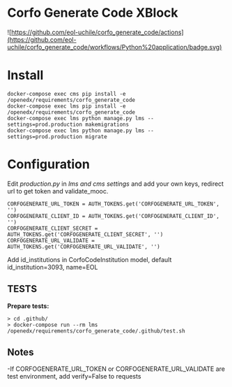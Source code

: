 # Corfo Generate Code XBlock

![https://github.com/eol-uchile/corfo_generate_code/actions](https://github.com/eol-uchile/corfo_generate_code/workflows/Python%20application/badge.svg)

# Install

    docker-compose exec cms pip install -e /openedx/requirements/corfo_generate_code
    docker-compose exec lms pip install -e /openedx/requirements/corfo_generate_code
    docker-compose exec lms python manage.py lms --settings=prod.production makemigrations
    docker-compose exec lms python manage.py lms --settings=prod.production migrate

# Configuration

Edit *production.py* in *lms and cms settings* and add your own keys, redirect url to get token and validate_mooc.
    
    CORFOGENERATE_URL_TOKEN = AUTH_TOKENS.get('CORFOGENERATE_URL_TOKEN', '')
    CORFOGENERATE_CLIENT_ID = AUTH_TOKENS.get('CORFOGENERATE_CLIENT_ID', '')
    CORFOGENERATE_CLIENT_SECRET = AUTH_TOKENS.get('CORFOGENERATE_CLIENT_SECRET', '')
    CORFOGENERATE_URL_VALIDATE = AUTH_TOKENS.get('CORFOGENERATE_URL_VALIDATE', '')

Add id_institutions in CorfoCodeInstitution model, default id_institution=3093, name=EOL

## TESTS
**Prepare tests:**

    > cd .github/
    > docker-compose run --rm lms /openedx/requirements/corfo_generate_code/.github/test.sh

## Notes

-If CORFOGENERATE_URL_TOKEN or CORFOGENERATE_URL_VALIDATE are test environment, add verify=False to requests


